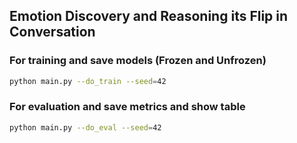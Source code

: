 ## Emotion Discovery and Reasoning its Flip in Conversation

### For training and save models (Frozen and Unfrozen)
```bash
python main.py --do_train --seed=42
```

### For evaluation and save metrics and show table
```bash
python main.py --do_eval --seed=42
```
